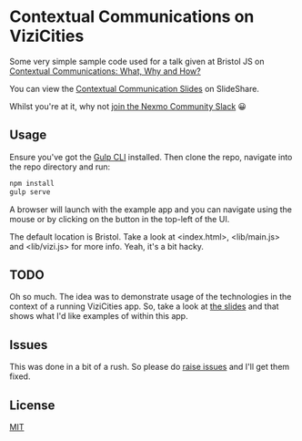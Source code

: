 # Contextual Communications on ViziCities

Some very simple sample code used for a talk given at Bristol JS on [Contextual Communications: What, Why and How?](https://www.meetup.com/BristolJS/events/230514129/)

You can view the [Contextual Communication Slides](http://www.slideshare.net/leggetter/contextual-communications-what-why-and-how-bristol-js) on SlideShare.

Whilst you're at it, why not [join the Nexmo Community Slack](https://bit.ly/nexmo-slack) 😀

## Usage

Ensure you've got the [Gulp CLI](https://github.com/gulpjs/gulp-cli) installed. Then clone the repo, navigate into the repo directory and run:

```bash
npm install
gulp serve
```

A browser will launch with the example app and you can navigate using the mouse or by clicking on the button in the top-left of the UI.

The default location is Bristol. Take a look at <index.html>, <lib/main.js> and <lib/vizi.js> for more info. Yeah, it's a bit hacky.

## TODO

Oh so much. The idea was to demonstrate usage of the technologies in the context of a running ViziCities app. So, take a look at [the slides](http://www.slideshare.net/leggetter/contextual-communications-what-why-and-how-bristol-js) and that shows what I'd like examples of within this app.

## Issues

This was done in a bit of a rush. So please do [raise issues](issues/) and I'll get them fixed.

## License

[MIT](LICENSE.txt)
